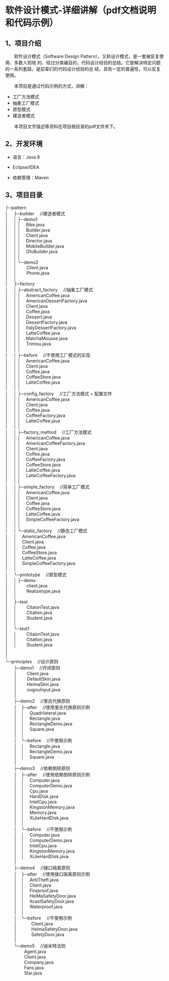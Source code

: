 # 软件设计模式-详细讲解（pdf文档说明和代码示例）

## 1、项目介绍
&emsp;&emsp;软件设计模式（Software Design Pattern），又称设计模式，是一套被反复使用、多数人知晓
的、经过分类编目的、代码设计经验的总结。它是解决特定问题的一系列套路，是前辈们的代码设计经验的总
结，具有一定的普遍性，可以反复使用。 

&emsp;&emsp;本项目是通过代码示例的方式，讲解：
- 工厂方法模式
- 抽象工厂模式
- 原型模式
- 建造者模式 

&emsp;&emsp;本项目文字描述等资料在项目根目录的pdf文件夹下。


## 2、开发环境

- 语言：Java 8

- Eclipse/IDEA

- 依赖管理：Maven


## 3、项目目录

├─pattern  
│&emsp; ├─builder  &emsp;//建造者模式  
│&emsp; │ ├─demo1  
│&emsp; │ │&emsp;  Bike.java  
│&emsp; │ │&emsp;  Builder.java  
│&emsp; │ │&emsp;  Client.java  
│&emsp; │ │&emsp;  Director.java  
│&emsp; │ │&emsp;  MobileBuilder.java  
│&emsp; │ │&emsp;  OfoBuilder.java  
│&emsp; │ │&emsp;  
│&emsp; │ └─demo2  
│&emsp; │&emsp;&emsp;      Client.java  
│&emsp; │&emsp;&emsp;     Phone.java  
│&emsp; │&emsp;      
│&emsp; ├─factory  
│&emsp; │ ├─abstract_factory  &emsp;//抽象工厂模式  
│&emsp;  │ │&emsp;  AmericanCoffee.java  
│&emsp;  │ │&emsp;  AmericanDessertFactory.java  
│&emsp;  │ │&emsp;  Client.java  
│&emsp;  │ │&emsp;  Coffee.java  
│&emsp;  │ │&emsp;  Dessert.java  
│&emsp;  │ │&emsp;  DessertFactory.java  
│&emsp;  │ │&emsp;  ItalyDessertFactory.java  
│&emsp;  │ │&emsp;  LatteCoffee.java  
│&emsp;  │ │&emsp;  MatchaMousse.java  
│&emsp;  │ │&emsp;  Trimisu.java  
│&emsp;  │ │&emsp;  
│&emsp; │ ├─before    &emsp;//不使用工厂模式的实现  
│&emsp;  │ │&emsp;  AmericanCoffee.java  
│&emsp;  │ │&emsp;  Client.java  
│&emsp;  │ │&emsp;  Coffee.java  
│&emsp;  │ │&emsp;  CoffeeStore.java  
│&emsp;  │ │&emsp;  LatteCoffee.java  
│&emsp;  │ │&emsp;  
│&emsp; │ ├─config_factory    &emsp;//工厂方法模式 + 配置文件  
│&emsp;  │ │&emsp;  AmericanCoffee.java  
│&emsp;  │ │&emsp;  Client.java  
│&emsp;  │ │&emsp;  Coffee.java  
│&emsp;  │ │&emsp;  CoffeeFactory.java  
│&emsp;  │ │&emsp;  LatteCoffee.java  
│&emsp;  │ │&emsp;  
│&emsp; │ ├─factory_method  &emsp;//工厂方法模式  
│&emsp;  │ │&emsp;  AmericanCoffee.java  
│&emsp;  │ │&emsp;  AmericanCoffeeFactory.java  
│&emsp;  │ │&emsp;  Client.java  
│&emsp;  │ │&emsp;  Coffee.java  
│&emsp;  │ │&emsp;  CoffeeFactory.java  
│&emsp;  │ │&emsp;  CoffeeStore.java  
│&emsp;  │ │&emsp;  LatteCoffee.java  
│&emsp;  │ │&emsp;  LatteCoffeeFactory.java  
│&emsp;  │ │&emsp;  
│&emsp; │ ├─simple_factory  &emsp;//简单工厂模式  
│&emsp;  │ │&emsp;  AmericanCoffee.java  
│&emsp;  │ │&emsp;  Client.java  
│&emsp;  │ │&emsp;  Coffee.java  
│&emsp;  │ │&emsp;  CoffeeStore.java  
│&emsp;  │ │&emsp;  LatteCoffee.java  
│&emsp;  │ │&emsp;  SimpleCoffeeFactory.java  
│&emsp;  │ │&emsp;  
│&emsp; │ └─static_factory  &emsp;//静态工厂模式  
│&emsp; │&emsp;      AmericanCoffee.java  
│&emsp; │&emsp;      Client.java  
│&emsp; │&emsp;      Coffee.java  
│&emsp; │&emsp;      CoffeeStore.java  
│&emsp; │&emsp;      LatteCoffee.java  
│&emsp; │&emsp;      SimpleCoffeeFactory.java  
│&emsp; │&emsp;        
│&emsp; └─prototype   &emsp;//原型模式   
│&emsp; │ ├─demo  
│&emsp; │&emsp;&emsp;  client.java  
│&emsp; │&emsp;&emsp;  Realizetype.java  
│&emsp; │&emsp;   
│&emsp; ├─test  
│&emsp; │&emsp;&emsp;  CitaionTest.java  
│&emsp; │&emsp;&emsp;  Citation.java  
│&emsp; │&emsp;&emsp;  Student.java  
│&emsp; │&emsp;   
│&emsp; └─test1  
│&emsp; │&emsp;&emsp;  CitaionTest.java  
│&emsp; │&emsp;&emsp;  Citation.java  
│&emsp; │&emsp;&emsp;  Student.java  
│    
│              
└─principles   &emsp;//设计原则  
&emsp;&emsp;├─demo1  &emsp;//开闭原则   
&emsp;&emsp;│&emsp;&emsp;  Client.java   
&emsp;&emsp;│&emsp;&emsp;  DefaultSkin.java   
&emsp;&emsp;│&emsp;&emsp;  HeimaSkin.java   
&emsp;&emsp;│&emsp;&emsp;  ougouInput.java   
&emsp;&emsp;│      
&emsp;&emsp;├─demo2  &emsp;//里氏代换原则   
&emsp;&emsp;│&emsp;├─after  &emsp;//使用里氏代换原则示例  
&emsp;&emsp;│&emsp;│&emsp;  Quadrilateral.java  
&emsp;&emsp;│&emsp;│&emsp;   Rectangle.java  
&emsp;&emsp;│&emsp;│&emsp;   RectangleDemo.java  
&emsp;&emsp;│&emsp;│&emsp;   Square.java  
&emsp;&emsp;│&emsp;│      
&emsp;&emsp;│&emsp;└─before  &emsp;//不使用示例  
&emsp;&emsp;│&emsp;│&emsp;  Rectangle.java   
&emsp;&emsp;│&emsp;│&emsp;  RectangleDemo.java   
&emsp;&emsp;│&emsp;│&emsp;   Square.java   
&emsp;&emsp;│          
&emsp;&emsp;├─demo3  &emsp;//依赖倒转原则  
&emsp;&emsp;│&emsp;├─after   &emsp;//使用依赖倒转原则示例  
&emsp;&emsp;│&emsp;│&emsp;  Computer.java  
&emsp;&emsp;│&emsp;│&emsp; ComputerDemo.java  
&emsp;&emsp;│&emsp;│&emsp;  Cpu.java  
&emsp;&emsp;│&emsp;│&emsp;  HardDisk.java  
&emsp;&emsp;│&emsp;│&emsp; IntelCpu.java  
&emsp;&emsp;│&emsp;│&emsp;  KingstonMemory.java  
&emsp;&emsp;│&emsp;│&emsp;  Memory.java  
&emsp;&emsp;│&emsp;│&emsp;  XiJieHardDisk.java   
&emsp;&emsp;│&emsp;│    
&emsp;&emsp;│&emsp;└─before   &emsp;//不使用示例  
&emsp;&emsp;│&emsp;│&emsp;   Computer.java   
&emsp;&emsp;│&emsp;│&emsp;  ComputerDemo.java   
&emsp;&emsp;│&emsp;│&emsp;   IntelCpu.java   
&emsp;&emsp;│&emsp;│&emsp;   KingstonMemory.java   
&emsp;&emsp;│&emsp;│&emsp;   XiJieHardDisk.java   
&emsp;&emsp;│          
&emsp;&emsp;├─demo4  &emsp;//接口隔离原则  
&emsp;&emsp;│&emsp;├─after    &emsp;//使用接口隔离原则示例  
&emsp;&emsp;│&emsp;│&emsp;   AntiTheft.java   
&emsp;&emsp;│&emsp;│&emsp;    Client.java   
&emsp;&emsp;│&emsp;│&emsp;   Fireproof.java   
&emsp;&emsp;│&emsp;│&emsp;   HeiMaSafetyDoor.java   
&emsp;&emsp;│&emsp;│&emsp;    ItcastSafetyDoor.java   
&emsp;&emsp;│&emsp;│&emsp;   Waterproof.java   
&emsp;&emsp;│&emsp;│      
&emsp;&emsp;│&emsp;└─before    &emsp;//不使用示例   
&emsp;&emsp;│&emsp;&emsp;&emsp;      Client.java   
&emsp;&emsp;│&emsp;&emsp;&emsp;     HeimaSafetyDoor.java   
&emsp;&emsp;│&emsp;&emsp;&emsp;   SafetyDoor.java   
&emsp;&emsp;│           
&emsp;&emsp;└─demo5  &emsp;//迪米特法则  
&emsp;&emsp;&emsp;&emsp;   Agent.java   
&emsp;&emsp;&emsp;&emsp;   Client.java   
&emsp;&emsp;&emsp;&emsp;  Company.java   
&emsp;&emsp;&emsp;&emsp;  Fans.java   
&emsp;&emsp;&emsp;&emsp;  Star.java   
